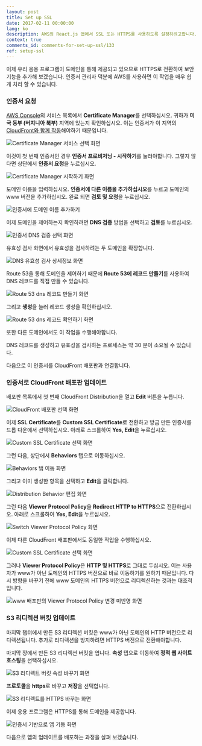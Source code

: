 ```yaml
---
layout: post
title: Set up SSL
date: 2017-02-11 00:00:00
lang: ko 
description: AWS의 React.js 앱에서 SSL 또는 HTTPS를 사용하도록 설정하려고합니다. 그렇게하기 위해 우리는 AWS의 Certificate Manager 서비스를 사용하여 인증서를 요청할 것입니다. 그런 다음 CloudFront 배포판에서 새 인증서를 사용하려고합니다. 
context: true
comments_id: comments-for-set-up-ssl/133
ref: setup-ssl
---
```


이제 우리 응용 프로그램이 도메인을 통해 제공되고 있으므로 HTTPS로 전환하여 보안 기능을 추가해 보겠습니다. 인증서 관리자 덕분에 AWS를 사용하면 이 작업을 매우 쉽게 처리 할 수 있습니다.

### 인증서 요청

[AWS Console](https://console.aws.amazon.com)의 서비스 목록에서 **Certificate Manager**를 선택하십시오. 귀하가 **미국 동부 (버지니아 북부)** 지역에 있는지 확인하십시오. 이는 인증서가 이 지역의 [CloudFront와 함께 작동](http://docs.aws.amazon.com/acm/latest/userguide/acm-regions.html)해야하기 때문입니다.

![Certificate Manager 서비스 선택 화면](/assets/select-certificate-manager-service.png)

이것이 첫 번째 인증서인 경우 **인증서 프로비저닝 - 시작하기**를 눌러야합니다. 그렇지 않다면 상단에서 **인증서 요청**을 누르십시오.

![Certificate Manager 시작하기 화면](/assets/get-started-certificate-manager.png)

도메인 이름을 입력하십시오. **인증서에 다른 이름을 추가하십시오**를 누르고 도메인의 www 버전을 추가하십시오. 완료 되면 **검토 및 요청**을 누르십시오.

![인증서에 도메인 이름 추가하기](/assets/add-domain-names-to-certificate.png)

이제 도메인을 제어하는지 확인하려면 **DNS 검증** 방법을 선택하고 **검토**를 누르십시오.

![인증서 DNS 검증 선택 화면](/assets/select-dns-validation-for-certificate.png)

유효성 검사 화면에서 유효성을 검사하려는 두 도메인을 확장합니다.

![DNS 유효성 검사 상세정보 화면](/assets/expand-dns-validation-details.png)

Route 53을 통해 도메인을 제어하기 때문에 **Route 53에 레코드 만들기**를 사용하여 DNS 레코드를 직접 만들 수 있습니다.

![Route 53 dns 레코드 만들기 화면](/assets/create-route-53-dns-record.png)

그리고 **생성**을 눌러 레코드 생성을 확인하십시오.

![Route 53 dns 레코드 확인하기 화면](/assets/confirm-route-53-dns-record.png)

또한 다른 도메인에서도 이 작업을 수행해야합니다.

DNS 레코드를 생성하고 유효성을 검사하는 프로세스는 약 30 분이 소요될 수 있습니다.

다음으로 이 인증서를 CloudFront 배포판과 연결합니다.

### 인증서로 CloudFront 배포판 업데이트

배포판 목록에서 첫 번째 CloudFront Distribution을 열고 **Edit** 버튼을 누릅니다.

![CloudFront 배포판 선택 화면](/assets/select-cloudfront-Distribution.png)

이제 **SSL Certificate**를 **Custom SSL Certificate**로 전환하고 방금 만든 인증서를 드롭 다운에서 선택하십시오. 아래로 스크롤하여 **Yes, Edit**을 누르십시오.

![Custom SSL Certificate 선택 화면](/assets/select-custom-ssl-certificate.png)

그런 다음, 상단에서 **Behaviors** 탭으로 이동하십시오.

![Behaviors 탭 이동 화면](/assets/select-behaviors-tab.png)

그리고 이미 생성한 항목을 선택하고 **Edit**을 클릭합니다.

![Distribution Behavior 편집 화면](/assets/edit-distribution-behavior.png)

그런 다음 **Viewer Protocol Policy**을 **Redirect HTTP to HTTPS**으로 전환하십시오. 아래로 스크롤하여 **Yes, Edit**을 누르십시오.

![Switch Viewer Protocol Policy 화면](/assets/switch-viewer-protocol-policy.png)

이제 다른 CloudFront 배포판에서도 동일한 작업을 수행하십시오.

![Custom SSL Certificate 선택 화면](/assets/select-custom-ssl-certificate-2.png)

그러나 **Viewer Protocol Policy**은 **HTTP 및 HTTPS**로 그대로 두십시오. 이는 사용자가 www가 아닌 도메인의 HTTPS 버전으로 바로 이동하기를 원하기 때문입니다. 다시 방향을 바꾸기 전에 www 도메인의 HTTPS 버전으로 리디렉션하는 것과는 대조적입니다.

![www 배포판의 Viewer Protocol Policy 변경 미반영 화면](/assets/dont-switch-viewer-protocol-policy-for-www-distribution.png)

### S3 리디렉션 버킷 업데이트

마지막 챕터에서 만든 S3 리디렉션 버킷은 www가 아닌 도메인의 HTTP 버전으로 리디렉션됩니다. 추가로 리디렉션을 방지하려면 HTTPS 버전으로 전환해야합니다.

마지막 장에서 만든 S3 리디렉션 버킷을 엽니다. **속성** 탭으로 이동하여 **정적 웹 사이트 호스팅**을 선택하십시오.

![S3 리디렉트 버킷 속성 바꾸기 화면](/assets/open-s3-redirect-bucket-properties.png)

**프로토콜**을 **https**로 바꾸고 **저장**을 선택합니다.

![S3 리디렉트를 HTTPS 바꾸는 화면](/assets/change-s3-redirect-to-https.png)

이제 응용 프로그램은 HTTPS를 통해 도메인을 제공합니다.

![인증서 기반으로 앱 기동 화면](/assets/app-live-with-certificate.png)

다음으로 앱의 업데이트를 배포하는 과정을 살펴 보겠습니다.
